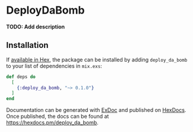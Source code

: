 # DeployDaBomb

**TODO: Add description**

## Installation

If [available in Hex](https://hex.pm/docs/publish), the package can be installed
by adding `deploy_da_bomb` to your list of dependencies in `mix.exs`:

```elixir
def deps do
  [
    {:deploy_da_bomb, "~> 0.1.0"}
  ]
end
```

Documentation can be generated with [ExDoc](https://github.com/elixir-lang/ex_doc)
and published on [HexDocs](https://hexdocs.pm). Once published, the docs can
be found at <https://hexdocs.pm/deploy_da_bomb>.

